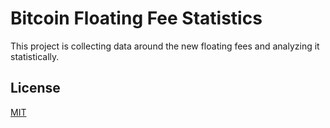 Bitcoin Floating Fee Statistics
===============================

This project is collecting data around the new floating fees and analyzing it statistically.

License
-------

[MIT](http://opensource.org/licenses/MIT)
